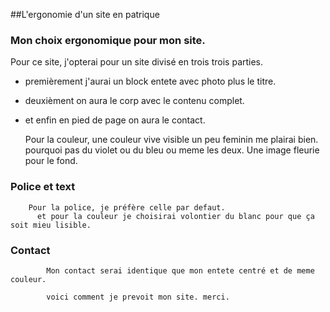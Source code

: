 ##L'ergonomie d'un site en patrique
### Mon choix ergonomique pour mon site.

  Pour ce site, j'opterai pour un site divisé en trois trois parties.
  - premièrement j'aurai un block entete avec photo plus le titre.  
  - deuxièment on aura le corp avec le contenu complet. 
  - et enfin en pied de page on aura le contact.
  
    Pour la couleur, une couleur vive  visible un peu feminin me plairai bien. pourquoi pas du violet ou du bleu ou meme les deux.
	  Une image fleurie pour le fond.
	  
### Police et text
	    Pour la police, je préfère celle par defaut.
		  et pour la couleur je choisirai volontier du blanc pour que ça soit mieu lisible.
		  
### Contact
		    Mon contact serai identique que mon entete centré et de meme couleur.
			
			voici comment je prevoit mon site. merci.